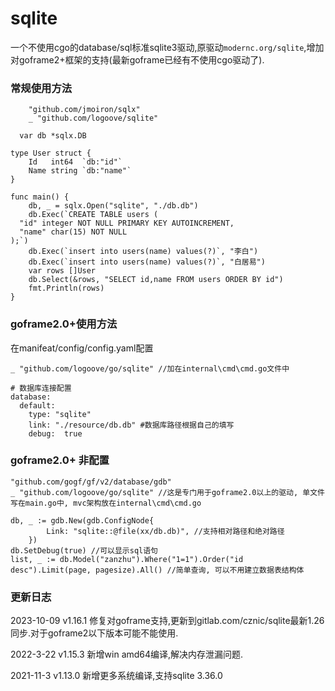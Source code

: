 # sqlite

一个不使用cgo的database/sql标准sqlite3驱动,原驱动`modernc.org/sqlite`,增加对goframe2+框架的支持(最新goframe已经有不使用cgo驱动了).

### 常规使用方法
~~~
	"github.com/jmoiron/sqlx"
	_ "github.com/logoove/sqlite"
    
  var db *sqlx.DB

type User struct {
	Id   int64  `db:"id"`
	Name string `db:"name"`
}

func main() {
	db, _ = sqlx.Open("sqlite", "./db.db")
	db.Exec(`CREATE TABLE users (
  "id" integer NOT NULL PRIMARY KEY AUTOINCREMENT,
  "name" char(15) NOT NULL
);`)
	db.Exec(`insert into users(name) values(?)`, "李白")
	db.Exec(`insert into users(name) values(?)`, "白居易")
	var rows []User
	db.Select(&rows, "SELECT id,name FROM users ORDER BY id")
	fmt.Println(rows)
}  
~~~

### goframe2.0+使用方法
在manifeat/config/config.yaml配置
~~~
_ "github.com/logoove/go/sqlite" //加在internal\cmd\cmd.go文件中

# 数据库连接配置
database:
  default:
    type: "sqlite"
    link: "./resource/db.db" #数据库路径根据自己的填写
    debug:  true
~~~

### goframe2.0+ 非配置
~~~
"github.com/gogf/gf/v2/database/gdb"
_ "github.com/logoove/go/sqlite" //这是专门用于goframe2.0以上的驱动, 单文件写在main.go中, mvc架构放在internal\cmd\cmd.go

db, _ := gdb.New(gdb.ConfigNode{
		Link: "sqlite::@file(xx/db.db)", //支持相对路径和绝对路径
	})
db.SetDebug(true) //可以显示sql语句
list, _ := db.Model("zanzhu").Where("1=1").Order("id desc").Limit(page, pagesize).All() //简单查询, 可以不用建立数据表结构体

~~~
### 更新日志
2023-10-09 v1.16.1 修复对goframe支持,更新到gitlab.com/cznic/sqlite最新1.26同步.对于goframe2以下版本可能不能使用.

2022-3-22 v1.15.3 新增win amd64编译,解决内存泄漏问题.

2021-11-3 v1.13.0 新增更多系统编译,支持sqlite 3.36.0